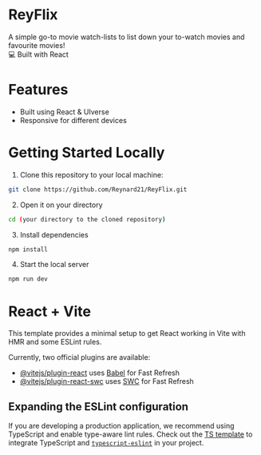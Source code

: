 # ReyFlix  
A simple go-to movie watch-lists to list down your to-watch movies and favourite movies!  
💻 Built with React  

# Features  
- Built using React & UIverse  
- Responsive for different devices

# Getting Started Locally  
1. Clone this repository to your local machine:
```bash
git clone https://github.com/Reynard21/ReyFlix.git
```
2. Open it on your directory
```bash
cd (your directory to the cloned repository)
```
3. Install dependencies
```bash
npm install
```
4. Start the local server
```bash
npm run dev
```

# React + Vite

This template provides a minimal setup to get React working in Vite with HMR and some ESLint rules.

Currently, two official plugins are available:

- [@vitejs/plugin-react](https://github.com/vitejs/vite-plugin-react/blob/main/packages/plugin-react/README.md) uses [Babel](https://babeljs.io/) for Fast Refresh
- [@vitejs/plugin-react-swc](https://github.com/vitejs/vite-plugin-react-swc) uses [SWC](https://swc.rs/) for Fast Refresh

## Expanding the ESLint configuration

If you are developing a production application, we recommend using TypeScript and enable type-aware lint rules. Check out the [TS template](https://github.com/vitejs/vite/tree/main/packages/create-vite/template-react-ts) to integrate TypeScript and [`typescript-eslint`](https://typescript-eslint.io) in your project.

